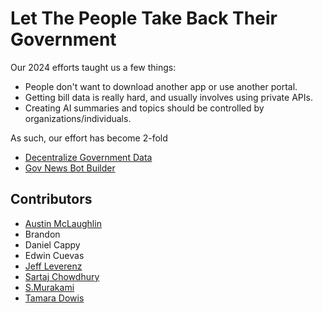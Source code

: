 # Let The People Take Back Their Government

Our 2024 efforts taught us a few things:

- People don't want to download another app or use another portal.
- Getting bill data is really hard, and usually involves using private APIs.
- Creating AI summaries and topics should be controlled by organizations/individuals.

As such, our effort has become 2-fold

- [Decentralize Government Data](./bill-blockchain.md)
- [Gov News Bot Builder](./bill-bot-designer.md)

## Contributors

- [Austin McLaughlin](https://github.com/18indypeyton18)
- Brandon
- Daniel Cappy
- Edwin Cuevas
- [Jeff Leverenz](https://github.com/jleverenz)
- [Sartaj Chowdhury](https://github.com/sartaj)
- [S.Murakami](https://github.com/Japapino) 
- [Tamara Dowis](https://github.com/wanderlust-create)
